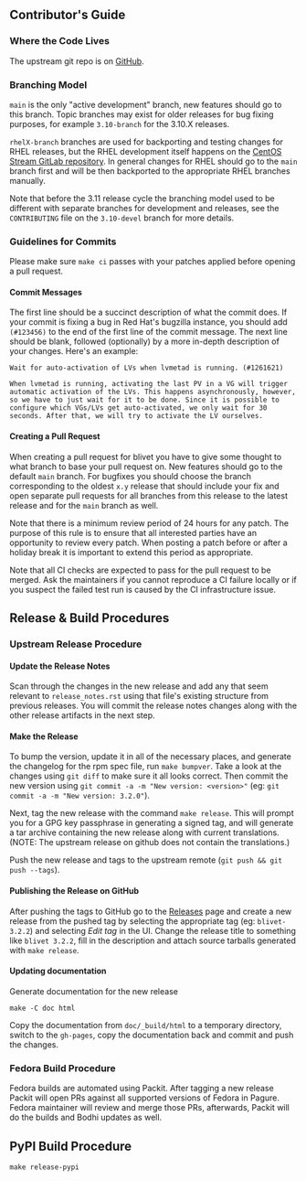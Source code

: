 ## Contributor's Guide

### Where the Code Lives

The upstream git repo is on [GitHub](https://github.com/storaged-project/blivet).

### Branching Model

`main` is the only "active development" branch, new features should go to this branch. Topic branches may exist for older releases for bug fixing purposes, for example `3.10-branch` for the 3.10.X releases.

`rhelX-branch` branches are used for backporting and testing changes for RHEL releases, but the RHEL development itself happens on the [CentOS Stream GitLab repository](https://gitlab.com/redhat/centos-stream/rpms/python-blivet/). In general changes for RHEL should go to the `main` branch first and will be then backported to the appropriate RHEL branches manually.

Note that before the 3.11 release cycle the branching model used to be different with separate branches for development and releases, see the `CONTRIBUTING` file on the `3.10-devel` branch for more details.

### Guidelines for Commits

Please make sure `make ci` passes with your patches applied before opening a pull request.

#### Commit Messages

The first line should be a succinct description of what the commit does. If your commit is fixing a bug in Red Hat's bugzilla instance, you should add `` (#123456)`` to the end of the first line of the commit message. The next line should be blank, followed (optionally) by a more in-depth description of your changes. Here's an example:

    Wait for auto-activation of LVs when lvmetad is running. (#1261621)

    When lvmetad is running, activating the last PV in a VG will trigger
    automatic activation of the LVs. This happens asynchronously, however,
    so we have to just wait for it to be done. Since it is possible to
    configure which VGs/LVs get auto-activated, we only wait for 30
    seconds. After that, we will try to activate the LV ourselves.

#### Creating a Pull Request

When creating a pull request for blivet you have to give some thought to what branch to base your pull request on. New features should go to the default `main` branch. For bugfixes you should choose the branch corresponding to the oldest `x.y` release that should include your fix and open separate pull requests for all branches from this release to the latest release and for the `main` branch as well.

Note that there is a minimum review period of 24 hours for any patch. The purpose of this rule is to ensure that all interested parties have an opportunity to review every patch. When posting a patch before or after a holiday break it is important to extend this period as appropriate.

Note that all CI checks are expected to pass for the pull request to be merged. Ask the maintainers if you cannot reproduce a CI failure locally or if you suspect the failed test run is caused by the CI infrastructure issue.

## Release & Build Procedures

### Upstream Release Procedure

#### Update the Release Notes
Scan through the changes in the new release and add any that seem relevant to `release_notes.rst` using that file's existing structure from previous releases. You will commit the release notes changes along with the other release artifacts in the next step.

#### Make the Release
To bump the version, update it in all of the necessary places, and generate the changelog for the rpm spec file, run `make bumpver`. Take a look at the changes using `git diff` to make sure it all looks correct. Then commit the new version using `git commit -a -m "New version: <version>"` (eg: `git commit -a -m "New version: 3.2.0"`).

Next, tag the new release with the command `make release`. This will prompt you for a GPG key passphrase in generating a signed tag, and will generate a tar archive containing the new release along with current translations. (NOTE: The upstream release on github does not contain the translations.)

Push the new release and tags to the upstream remote (`git push && git push --tags`).

#### Publishing the Release on GitHub
After pushing the tags to GitHub go to the [Releases](https://github.com/storaged-project/blivet/releases) page and create a new release from the pushed tag by selecting the appropriate tag (eg: `blivet-3.2.2`) and selecting *Edit tag* in the UI. Change the release title to something like `blivet 3.2.2`, fill in the description and attach source tarballs generated with `make release`.

#### Updating documentation
Generate documentation for the new release
```
make -C doc html
```
Copy the documentation from `doc/_build/html` to a temporary directory, switch to the `gh-pages`, copy the documentation back and commit and push the changes.

### Fedora Build Procedure

Fedora builds are automated using Packit. After tagging a new release Packit will open PRs against all supported versions of Fedora in Pagure. Fedora maintainer will review and merge those PRs, afterwards, Packit will do the builds and Bodhi updates as well.

## PyPI Build Procedure

```
make release-pypi
```
